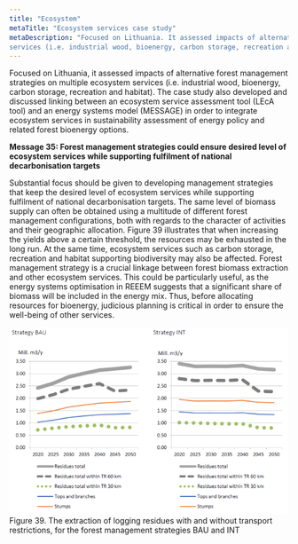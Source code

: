 ```yaml
---
title: "Ecosystem"
metaTitle: "Ecosystem services case study"
metaDescription: "Focused on Lithuania. It assessed impacts of alternative forest management strategies on multiple ecosystem
services (i.e. industrial wood, bioenergy, carbon storage, recreation and habitat)."
---
```


Focused on Lithuania, it assessed impacts of alternative forest management strategies on multiple ecosystem services (i.e. industrial wood, bioenergy, carbon storage, recreation and habitat). The case study also developed and discussed linking between an ecosystem service assessment tool (LEcA tool) and an energy systems model (MESSAGE) in order to integrate ecosystem services in sustainability assessment of energy policy and related forest bioenergy options.

**Message 35: Forest management strategies could ensure desired level of ecosystem services while supporting fulfilment of national decarbonisation targets**

Substantial focus should be given to developing management strategies that keep the desired level of ecosystem services while supporting fulfilment of national decarbonisation targets. The same level of biomass supply can often be obtained using a multitude of different forest management configurations, both with regards to the character of activities and their geographic allocation. Figure 39 illustrates that when increasing the yields above a certain threshold, the resources may be exhausted in the long run. At the same time, ecosystem services such as carbon storage, recreation and habitat supporting biodiversity may also be affected. Forest management strategy is a crucial linkage between forest biomass extraction and other ecosystem services. This could be particularly useful, as the energy systems optimisation in REEEM suggests that a significant share of biomass will be included in the energy mix. Thus, before allocating resources for bioenergy, judicious planning is critical in order to ensure the well-being of other services.

![The extraction of logging residues with and without transport restrictions, for the forest management strategies BAU and INT](./4_ecosystem_figure39.png)
Figure 39. The extraction of logging residues with and without transport restrictions, for the forest management strategies BAU and INT
